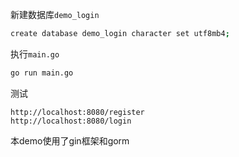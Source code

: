 
新建数据库`demo_login`
```bash
create database demo_login character set utf8mb4;
```

执行`main.go`
```bash
go run main.go
```

测试
```
http://localhost:8080/register
http://localhost:8080/login
```

本demo使用了gin框架和gorm